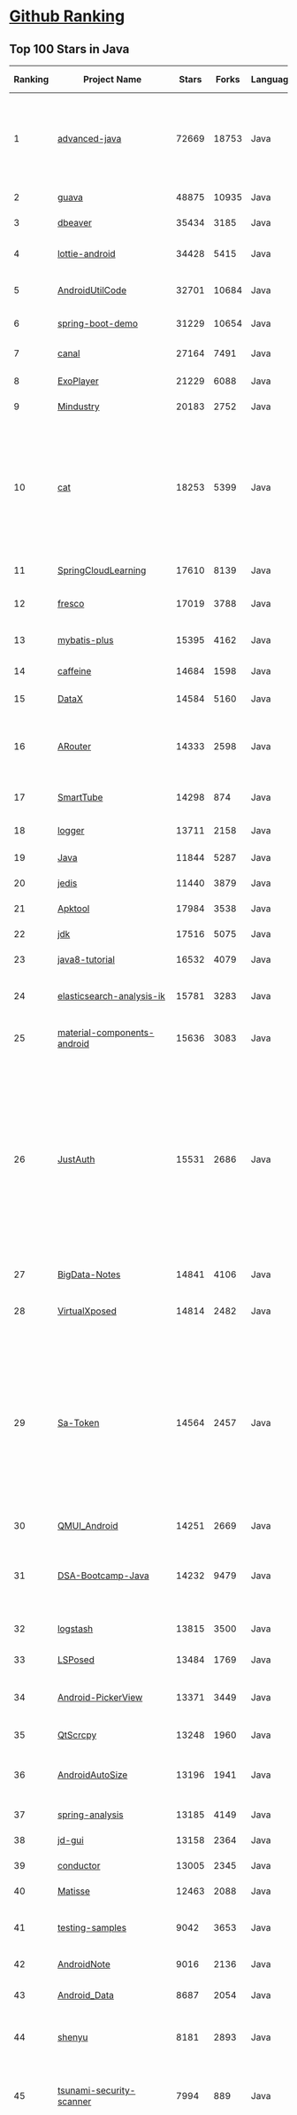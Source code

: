 [Github Ranking](../README.md)
==========

## Top 100 Stars in Java

| Ranking | Project Name | Stars | Forks | Language | Open Issues | Description | Last Commit |
| ------- | ------------ | ----- | ----- | -------- | ----------- | ----------- | ----------- |
| 1 | [advanced-java](https://github.com/doocs/advanced-java) | 72669 | 18753 | Java | 3 | 😮 Core Interview Questions & Answers For Experienced Java(Backend) Developers \| 互联网 Java 工程师进阶知识完全扫盲：涵盖高并发、分布式、高可用、微服务、海量数据处理等领域知识 | 2023-12-18T02:32:31Z |
| 2 | [guava](https://github.com/google/guava) | 48875 | 10935 | Java | 634 | Google core libraries for Java | 2023-12-27T08:20:59Z |
| 3 | [dbeaver](https://github.com/dbeaver/dbeaver) | 35434 | 3185 | Java | 1837 | Free universal database tool and SQL client | 2023-12-28T08:56:00Z |
| 4 | [lottie-android](https://github.com/airbnb/lottie-android) | 34428 | 5415 | Java | 19 | Render After Effects animations natively on Android and iOS, Web, and React Native | 2023-12-28T00:04:45Z |
| 5 | [AndroidUtilCode](https://github.com/Blankj/AndroidUtilCode) | 32701 | 10684 | Java | 274 | :fire: Android developers should collect the following utils(updating). | 2023-05-22T01:52:08Z |
| 6 | [spring-boot-demo](https://github.com/xkcoding/spring-boot-demo) | 31229 | 10654 | Java | 89 | 🚀一个用来深入学习并实战 Spring Boot 的项目。 | 2023-11-21T06:57:03Z |
| 7 | [canal](https://github.com/alibaba/canal) | 27164 | 7491 | Java | 959 | 阿里巴巴 MySQL binlog 增量订阅&消费组件  | 2023-12-25T10:20:20Z |
| 8 | [ExoPlayer](https://github.com/google/ExoPlayer) | 21229 | 6088 | Java | 704 | An extensible media player for Android | 2023-12-27T16:54:37Z |
| 9 | [Mindustry](https://github.com/Anuken/Mindustry) | 20183 | 2752 | Java | 1 | The automation tower defense RTS | 2023-12-27T02:48:20Z |
| 10 | [cat](https://github.com/dianping/cat) | 18253 | 5399 | Java | 156 | CAT 作为服务端项目基础组件，提供了 Java, C/C++, Node.js, Python, Go 等多语言客户端，已经在美团点评的基础架构中间件框架（MVC框架，RPC框架，数据库框架，缓存框架等，消息队列，配置系统等）深度集成，为美团点评各业务线提供系统丰富的性能指标、健康状况、实时告警等。 | 2023-12-18T18:14:27Z |
| 11 | [SpringCloudLearning](https://github.com/forezp/SpringCloudLearning) | 17610 | 8139 | Java | 39 | 《史上最简单的Spring Cloud教程源码》 | 2021-04-12T09:53:47Z |
| 12 | [fresco](https://github.com/facebook/fresco) | 17019 | 3788 | Java | 215 | An Android library for managing images and the memory they use. | 2023-12-19T15:22:56Z |
| 13 | [mybatis-plus](https://github.com/baomidou/mybatis-plus) | 15395 | 4162 | Java | 52 | An powerful enhanced toolkit of MyBatis for simplify development | 2023-12-28T06:03:12Z |
| 14 | [caffeine](https://github.com/ben-manes/caffeine) | 14684 | 1598 | Java | 3 | A high performance caching library for Java | 2023-12-28T08:01:26Z |
| 15 | [DataX](https://github.com/alibaba/DataX) | 14584 | 5160 | Java | 950 | DataX是阿里云DataWorks数据集成的开源版本。 | 2023-12-18T06:35:03Z |
| 16 | [ARouter](https://github.com/alibaba/ARouter) | 14333 | 2598 | Java | 113 | 💪 A framework for assisting in the renovation of Android componentization (帮助 Android App 进行组件化改造的路由框架) | 2023-09-11T06:07:41Z |
| 17 | [SmartTube](https://github.com/yuliskov/SmartTube) | 14298 | 874 | Java | 1646 | SmartTube - an advanced player for set-top boxes and tv running Android OS | 2023-12-28T09:08:40Z |
| 18 | [logger](https://github.com/orhanobut/logger) | 13711 | 2158 | Java | 70 | ✔️ Simple, pretty and powerful logger for android | 2022-09-14T10:04:00Z |
| 19 | [Java](https://github.com/DuGuQiuBai/Java) | 11844 | 5287 | Java | 42 | 27天成为Java大神 | 2023-09-20T03:53:02Z |
| 20 | [jedis](https://github.com/redis/jedis) | 11440 | 3879 | Java | 148 | Redis Java client | 2023-12-25T09:16:02Z |
| 21 | [Apktool](https://github.com/iBotPeaches/Apktool) | 17984 | 3538 | Java | 45 | A tool for reverse engineering Android apk files | 2023-12-26T12:57:29Z |
| 22 | [jdk](https://github.com/openjdk/jdk) | 17516 | 5075 | Java | 0 | JDK main-line development https://openjdk.org/projects/jdk | 2023-12-28T09:54:46Z |
| 23 | [java8-tutorial](https://github.com/winterbe/java8-tutorial) | 16532 | 4079 | Java | 0 | Modern Java - A Guide to Java 8 | 2023-08-11T18:44:34Z |
| 24 | [elasticsearch-analysis-ik](https://github.com/medcl/elasticsearch-analysis-ik) | 15781 | 3283 | Java | 352 | The IK Analysis plugin integrates Lucene IK analyzer into elasticsearch, support customized dictionary. | 2023-12-28T02:52:12Z |
| 25 | [material-components-android](https://github.com/material-components/material-components-android) | 15636 | 3083 | Java | 500 | Modular and customizable Material Design UI components for Android | 2023-12-27T13:59:20Z |
| 26 | [JustAuth](https://github.com/justauth/JustAuth) | 15531 | 2686 | Java | 40 | 🏆Gitee 最有价值开源项目 🚀:100: 小而全而美的第三方登录开源组件。目前已支持Github、Gitee、微博、钉钉、百度、Coding、腾讯云开发者平台、OSChina、支付宝、QQ、微信、淘宝、Google、Facebook、抖音、领英、小米、微软、今日头条、Teambition、StackOverflow、Pinterest、人人、华为、企业微信、酷家乐、Gitlab、美团、饿了么、推特、飞书、京东、阿里云、喜马拉雅、Amazon、Slack和 Line 等第三方平台的授权登录。 Login, so easy! | 2023-12-14T01:41:06Z |
| 27 | [BigData-Notes](https://github.com/heibaiying/BigData-Notes) | 14841 | 4106 | Java | 20 | 大数据入门指南  :star: | 2023-09-15T13:10:02Z |
| 28 | [VirtualXposed](https://github.com/android-hacker/VirtualXposed) | 14814 | 2482 | Java | 132 | A simple app to use Xposed without root, unlock the bootloader or modify system image, etc. | 2022-09-09T02:58:50Z |
| 29 | [Sa-Token](https://github.com/dromara/Sa-Token) | 14564 | 2457 | Java | 11 | 这可能是史上功能最全的Java权限认证框架！目前已集成——登录认证、权限认证、分布式Session会话、微服务网关鉴权、单点登录、OAuth2.0、踢人下线、Redis集成、前后台分离、记住我模式、模拟他人账号、临时身份切换、账号封禁、多账号认证体系、注解式鉴权、路由拦截式鉴权、花式token生成、自动续签、同端互斥登录、会话治理、密码加密、jwt集成、Spring集成、WebFlux集成... | 2023-12-15T23:31:43Z |
| 30 | [QMUI_Android](https://github.com/Tencent/QMUI_Android) | 14251 | 2669 | Java | 420 | 提高 Android UI 开发效率的 UI 库 | 2023-11-27T08:27:15Z |
| 31 | [DSA-Bootcamp-Java](https://github.com/kunal-kushwaha/DSA-Bootcamp-Java) | 14232 | 9479 | Java | 126 | This repository consists of the code samples, assignments, and notes for the Java data structures & algorithms + interview preparation bootcamp of WeMakeDevs. | 2023-12-19T18:06:23Z |
| 32 | [logstash](https://github.com/elastic/logstash) | 13815 | 3500 | Java | 1903 | Logstash - transport and process your logs, events, or other data | 2023-12-27T13:56:31Z |
| 33 | [LSPosed](https://github.com/LSPosed/LSPosed) | 13484 | 1769 | Java | 4 | LSPosed Framework | 2023-12-28T09:34:13Z |
| 34 | [Android-PickerView](https://github.com/Bigkoo/Android-PickerView) | 13371 | 3449 | Java | 416 | This is a picker view for android , support linkage effect, timepicker and optionspicker.（时间选择器、省市区三级联动） | 2022-12-30T03:36:03Z |
| 35 | [QtScrcpy](https://github.com/barry-ran/QtScrcpy) | 13248 | 1960 | Java | 400 | Android real-time display control software | 2023-11-09T06:29:06Z |
| 36 | [AndroidAutoSize](https://github.com/JessYanCoding/AndroidAutoSize) | 13196 | 1941 | Java | 116 | 🔥 A low-cost Android screen adaptation solution (今日头条屏幕适配方案终极版，一个极低成本的 Android 屏幕适配方案). | 2023-05-28T15:08:32Z |
| 37 | [spring-analysis](https://github.com/seaswalker/spring-analysis) | 13185 | 4149 | Java | 11 | Spring源码阅读 | 2023-03-24T12:08:27Z |
| 38 | [jd-gui](https://github.com/java-decompiler/jd-gui) | 13158 | 2364 | Java | 195 | A standalone Java Decompiler GUI | 2023-08-28T12:35:13Z |
| 39 | [conductor](https://github.com/Netflix/conductor) | 13005 | 2345 | Java | 148 | Conductor is a microservices orchestration engine. | 2023-12-22T23:40:04Z |
| 40 | [Matisse](https://github.com/zhihu/Matisse) | 12463 | 2088 | Java | 405 | :fireworks: A well-designed local image and video selector for Android | 2023-05-15T09:55:57Z |
| 41 | [testing-samples](https://github.com/android/testing-samples) | 9042 | 3653 | Java | 74 | A collection of samples demonstrating different frameworks and techniques for automated testing | 2023-12-13T18:37:11Z |
| 42 | [AndroidNote](https://github.com/GcsSloop/AndroidNote) | 9016 | 2136 | Java | 49 | 安卓学习笔记 | 2021-05-25T00:50:17Z |
| 43 | [Android_Data](https://github.com/Freelander/Android_Data) | 8687 | 2054 | Java | 2 | Some Android learning materials, hoping to help you learn Android development. | 2023-11-22T14:54:07Z |
| 44 | [shenyu](https://github.com/apache/shenyu) | 8181 | 2893 | Java | 98 | Apache ShenYu is a Java native API Gateway for service proxy, protocol conversion and API governance. | 2023-12-28T07:43:05Z |
| 45 | [tsunami-security-scanner](https://github.com/google/tsunami-security-scanner) | 7994 | 889 | Java | 38 | Tsunami is a general purpose network security scanner with an extensible plugin system for detecting high severity vulnerabilities with high confidence. | 2023-12-26T07:39:32Z |
| 46 | [checkstyle](https://github.com/checkstyle/checkstyle) | 7967 | 8650 | Java | 776 | Checkstyle is a development tool to help programmers write Java code that adheres to a coding standard. By default it supports the Google Java Style Guide and Sun Code Conventions, but is highly configurable. It can be invoked with an ANT task and a command line program. | 2023-12-28T06:47:11Z |
| 47 | [UltimateAndroidReference](https://github.com/aritraroy/UltimateAndroidReference) | 7762 | 1298 | Java | 0 | :rocket: Ultimate Android Reference - Your Road to Become a Better Android Developer | 2022-09-26T11:08:00Z |
| 48 | [RxLifecycle](https://github.com/trello/RxLifecycle) | 7720 | 654 | Java | 4 | Lifecycle handling APIs for Android apps using RxJava | 2023-03-23T15:41:20Z |
| 49 | [RxJava-Android-Samples](https://github.com/kaushikgopal/RxJava-Android-Samples) | 7559 | 1435 | Java | 5 | Learning RxJava for Android by example | 2023-08-08T02:18:57Z |
| 50 | [testcontainers-java](https://github.com/testcontainers/testcontainers-java) | 7521 | 1578 | Java | 370 | Testcontainers is a Java library that supports JUnit tests, providing lightweight, throwaway instances of common databases, Selenium web browsers, or anything else that can run in a Docker container. | 2023-12-26T11:20:39Z |
| 51 | [android-classyshark](https://github.com/google/android-classyshark) | 7419 | 944 | Java | 41 | Android and Java bytecode viewer | 2023-05-19T10:01:03Z |
| 52 | [hellocharts-android](https://github.com/lecho/hellocharts-android) | 7418 | 1640 | Java | 283 | Charts library for Android compatible with API 8+, several chart types with scaling, scrolling and animations 📊 | 2021-06-01T03:12:09Z |
| 53 | [algs4](https://github.com/kevin-wayne/algs4) | 7337 | 2713 | Java | 12 | Algorithms, 4th edition textbook code and libraries | 2023-10-19T16:05:27Z |
| 54 | [beam](https://github.com/apache/beam) | 7305 | 4092 | Java | 4211 | Apache Beam is a unified programming model for Batch and Streaming data processing. | 2023-12-28T03:47:49Z |
| 55 | [SpringCloud-Learning](https://github.com/dyc87112/SpringCloud-Learning) | 7297 | 2916 | Java | 15 | Spring Cloud基础教程，持续连载更新中 | 2023-02-22T07:00:15Z |
| 56 | [Android-Bootstrap](https://github.com/Bearded-Hen/Android-Bootstrap) | 7285 | 1454 | Java | 29 | Bootstrap style widgets for Android, with Glyph Icons | 2021-09-02T06:14:15Z |
| 57 | [agera](https://github.com/google/agera) | 7221 | 659 | Java | 4 | Reactive Programming for Android | 2022-01-13T14:58:57Z |
| 58 | [WeChatLuckyMoney](https://github.com/geeeeeeeeek/WeChatLuckyMoney) | 7174 | 2262 | Java | 0 | :money_with_wings: WeChat's lucky money helper (微信抢红包插件) by Zhongyi Tong. An Android app that helps you snatch red packets in WeChat groups.  | 2019-01-25T02:02:51Z |
| 59 | [closure-compiler](https://github.com/google/closure-compiler) | 7152 | 1196 | Java | 883 | A JavaScript checker and optimizer. | 2023-12-27T16:43:09Z |
| 60 | [ActionBarSherlock](https://github.com/JakeWharton/ActionBarSherlock) | 7124 | 3607 | Java | 85 | [DEPRECATED] Action bar implementation which uses the native action bar on Android 4.0+ and a custom implementation on pre-4.0 through a single API and theme. | 2015-12-17T17:54:50Z |
| 61 | [cim](https://github.com/crossoverJie/cim) | 9064 | 2820 | Java | 35 | 📲cim(cross IM) 适用于开发者的分布式即时通讯系统 | 2022-10-04T23:43:04Z |
| 62 | [LiTiaotiao-Custom-Rules](https://github.com/Snoopy1866/LiTiaotiao-Custom-Rules) | 9063 | 647 | Java | 0 | 李跳跳自定义规则 | 2023-11-11T12:22:48Z |
| 63 | [AgentWeb](https://github.com/Justson/AgentWeb) | 9043 | 1639 | Java | 77 |  AgentWeb is a powerful library based on Android WebView. | 2023-12-09T10:30:43Z |
| 64 | [AndroidNote](https://github.com/GcsSloop/AndroidNote) | 9016 | 2136 | Java | 49 | 安卓学习笔记 | 2021-05-25T00:50:17Z |
| 65 | [trino](https://github.com/trinodb/trino) | 9009 | 2648 | Java | 2128 | Official repository of Trino, the distributed SQL query engine for big data, formerly known as PrestoSQL (https://trino.io) | 2023-12-28T06:44:52Z |
| 66 | [CalendarView](https://github.com/huanghaibin-dev/CalendarView) | 8861 | 1748 | Java | 441 | Android上一个优雅、万能自定义UI、仿iOS、支持垂直、水平方向切换、支持周视图、自定义周起始、性能高效的日历控件，支持热插拔实现的UI定制！支持标记、自定义颜色、农历、自定义月视图各种显示模式等。Canvas绘制，速度快、占用内存低，你真的想不到日历居然还可以如此优雅！An elegant, highly customized and high-performance Calendar Widget on Android. | 2023-08-07T09:14:13Z |
| 67 | [StatusBarUtil](https://github.com/laobie/StatusBarUtil) | 8808 | 1735 | Java | 107 | A util for setting status bar style on Android App. | 2022-06-24T09:55:37Z |
| 68 | [quickstart-android](https://github.com/firebase/quickstart-android) | 8639 | 7452 | Java | 37 | Firebase Quickstart Samples for Android | 2023-12-22T12:13:02Z |
| 69 | [Calligraphy](https://github.com/chrisjenx/Calligraphy) | 8595 | 1106 | Java | 82 | Custom fonts in Android the easy way... | 2019-06-18T10:41:44Z |
| 70 | [junit4](https://github.com/junit-team/junit4) | 8478 | 3285 | Java | 108 | A programmer-oriented testing framework for Java. | 2023-11-18T23:55:06Z |
| 71 | [BottomBar](https://github.com/roughike/BottomBar) | 8414 | 1553 | Java | 259 | (Deprecated) A custom view component that mimics the new Material Design Bottom Navigation pattern. | 2021-09-16T11:19:06Z |
| 72 | [AndResGuard](https://github.com/shwenzhang/AndResGuard) | 8401 | 1526 | Java | 159 | proguard resource for Android  by wechat team | 2023-10-20T04:14:07Z |
| 73 | [sonarqube](https://github.com/SonarSource/sonarqube) | 8267 | 1910 | Java | 0 | Continuous Inspection | 2023-12-28T09:17:30Z |
| 74 | [SimianArmy](https://github.com/Netflix/SimianArmy) | 7952 | 1153 | Java | 39 | Tools for keeping your cloud operating in top form. Chaos Monkey is a resiliency tool that helps applications tolerate random instance failures. | 2018-12-18T09:29:22Z |
| 75 | [hugo](https://github.com/JakeWharton/hugo) | 7904 | 808 | Java | 53 | Annotation-triggered method call logging for your debug builds. | 2022-01-05T11:19:51Z |
| 76 | [lawnchair](https://github.com/LawnchairLauncher/lawnchair) | 7871 | 1086 | Java | 97 | No clever tagline needed. | 2023-12-27T02:07:27Z |
| 77 | [UltimateAndroidReference](https://github.com/aritraroy/UltimateAndroidReference) | 7762 | 1298 | Java | 0 | :rocket: Ultimate Android Reference - Your Road to Become a Better Android Developer | 2022-09-26T11:08:00Z |
| 78 | [litho](https://github.com/facebook/litho) | 7626 | 768 | Java | 77 | A declarative framework for building efficient UIs on Android. | 2023-12-25T02:41:59Z |
| 79 | [flyway](https://github.com/flyway/flyway) | 7593 | 1460 | Java | 113 | Flyway by Redgate • Database Migrations Made Easy. | 2023-12-22T13:32:30Z |
| 80 | [vjtools](https://github.com/vipshop/vjtools) | 7575 | 1569 | Java | 34 | The vip.com's java coding standard, libraries and tools | 2023-09-06T13:34:00Z |
| 81 | [ViewAnimator](https://github.com/florent37/ViewAnimator) | 2699 | 433 | Java | 23 | A fluent Android animation library | 2021-03-23T18:49:14Z |
| 82 | [SuperToasts](https://github.com/JohnPersano/SuperToasts) | 2682 | 511 | Java | 39 | A library that extends the Android toast framework. | 2019-06-14T14:50:17Z |
| 83 | [JazzyViewPager](https://github.com/jfeinstein10/JazzyViewPager) | 2677 | 826 | Java | 39 | An easy to use ViewPager that adds an awesome set of custom swiping animations. Just change your ViewPagers to JazzyViewPagers, two more steps, and you're good to go! | 2015-08-30T23:33:20Z |
| 84 | [Omni-Notes](https://github.com/federicoiosue/Omni-Notes) | 2631 | 1108 | Java | 152 | Open source note-taking application for Android | 2023-12-26T11:13:45Z |
| 85 | [TiebaLite](https://github.com/HuanCheng65/TiebaLite) | 2630 | 193 | Java | 28 | 贴吧 Lite | 2023-12-20T14:07:08Z |
| 86 | [jshERP](https://github.com/jishenghua/jshERP) | 2624 | 1014 | Java | 30 | 华夏ERP基于SpringBoot框架和SaaS模式，立志为中小企业提供开源好用的ERP软件，目前专注进销存+财务功能。主要模块有零售管理、采购管理、销售管理、仓库管理、财务管理、报表查询、系统管理等。支持预付款、收入支出、仓库调拨、组装拆卸、订单等特色功能。拥有库存状况、出入库统计等报表。同时对角色和权限进行了细致全面控制，精确到每个按钮和菜单。 | 2023-12-27T13:00:17Z |
| 87 | [AppAuth-Android](https://github.com/openid/AppAuth-Android) | 2617 | 895 | Java | 176 | Android client SDK for communicating with OAuth 2.0 and OpenID Connect providers. | 2023-12-23T00:35:17Z |
| 88 | [winlator](https://github.com/brunodev85/winlator) | 2613 | 96 | Java | 0 | Android application for running Windows applications with Wine and Box86/Box64 | 2023-12-23T18:56:33Z |
| 89 | [android-menudrawer](https://github.com/SimonVT/android-menudrawer) | 2598 | 1128 | Java | 25 | *DEPRECATED* A slide-out menu implementation, which allows users to navigate between views in your app. | 2014-06-30T15:29:28Z |
| 90 | [GreenDroid](https://github.com/cyrilmottier/GreenDroid) | 2584 | 901 | Java | 0 | GreenDroid is a development library for the Android platform. It makes UI developments easier and consistent through your applications. | 2013-07-24T07:16:04Z |
| 91 | [storio](https://github.com/pushtorefresh/storio) | 2554 | 187 | Java | 41 | Reactive API for SQLiteDatabase and ContentResolver. | 2023-09-16T09:28:58Z |
| 92 | [html-textview](https://github.com/SufficientlySecure/html-textview) | 2540 | 542 | Java | 38 | TextView to display simple HTML | 2020-09-07T11:23:50Z |
| 93 | [ReactiveNetwork](https://github.com/pwittchen/ReactiveNetwork) | 2530 | 280 | Java | 35 |  Android library listening network connection state and Internet connectivity with RxJava Observables | 2022-12-11T00:06:07Z |
| 94 | [ViewServer](https://github.com/romainguy/ViewServer) | 2499 | 592 | Java | 0 | Local server for Android's HierarchyViewer | 2021-04-29T19:37:03Z |
| 95 | [material-menu](https://github.com/balysv/material-menu) | 2483 | 520 | Java | 5 | Animations for Android L drawer, back, dismiss and check icons | 2019-11-23T04:58:11Z |
| 96 | [Material-Movies](https://github.com/saulmm/Material-Movies) | 2438 | 622 | Java | 14 | [Deprecated] An application about movies with material design | 2016-06-23T16:36:27Z |
| 97 | [JIMU](https://github.com/mqzhangw/JIMU) | 2424 | 388 | Java | 15 | 一种简单有效的android组件化方案，支持组件的代码资源隔离、单独调试、集成调试、组件交互、UI跳转、生命周期等完整功能。 | 2021-06-13T15:55:29Z |
| 98 | [FlowLayout](https://github.com/nex3z/FlowLayout) | 2420 | 293 | Java | 0 | A flow layout for Android with auto-spacing. | 2021-03-30T16:36:41Z |
| 99 | [android-priority-jobqueue](https://github.com/path/android-priority-jobqueue) | 2414 | 389 | Java | 0 | A Job Queue specifically written for Android to easily schedule jobs (tasks) that run in the background, improving UX and application stability. | 2022-02-24T12:15:03Z |
| 100 | [JJSearchViewAnim](https://github.com/android-cjj/JJSearchViewAnim) | 2369 | 325 | Java | 7 | A cool search view animation library  | 2017-04-17T02:00:56Z |

